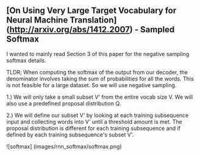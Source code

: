 ## [On Using Very Large Target Vocabulary for Neural Machine Translation] (http://arxiv.org/abs/1412.2007) - Sampled Softmax 

I wanted to mainly read Section 3 of this paper for the negative sampling softmax details.

TLDR; When computing the softmax of the output from our decoder, the denominator involves taking the sum of probabilities for all the words. This is not feasible for a large dataset. So we will use negative sampling. 

1.) We will only take a small subset V' from the entire vocab size V. We will also use a predefined proposal distribution Q. 

2.) We will define our subset V' by looking at each training subsequence input and collecting words into V' until a threshold amount is met. The proposal distribution is different for each training subsequence and if defined by each training subsequence's subset V'. 

![softmax] (images/rnn_softmax/softmax.png)
